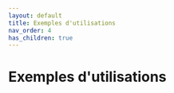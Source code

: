 ```yaml
---
layout: default
title: Exemples d'utilisations
nav_order: 4
has_children: true
---
```


# Exemples d'utilisations


